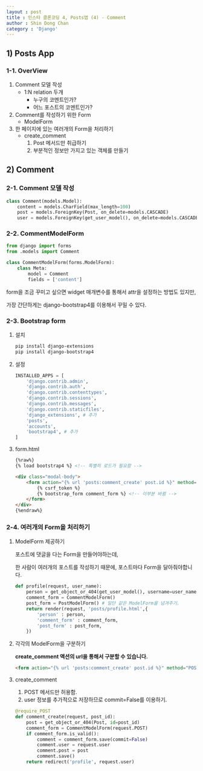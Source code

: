 ```yaml
---
layout : post
title : 인스타 클론코딩 4, Posts앱 (4) - Comment
author : Shin Dong Chan
category : 'Django'
---
```


## 1) Posts App

### 1-1. OverView

1. Comment 모델 작성
   * 1:N relation 두개
     * 누구의 코멘트인가?
     * 어느 포스트의 코멘트인가?
2. Comment를 작성하기 위한 Form
   * ModelForm
3. 한 페이지에 있는 여러개의 Form을 처리하기
   * create_comment
     1. Post 메서드만 취급하기
     2. 부분적인 정보만 가지고 있는 객체를 만들기



## 2) Comment

### 2-1. Comment  모델 작성

```python
class Comment(models.Model):
    content = models.CharField(max_length=100)
    post = models.ForeignKey(Post, on_delete=models.CASCADE)
    user = models.ForeignKey(get_user_model(), on_delete=models.CASCADE)
```



### 2-2. CommentModelForm

```python
from django import forms
from .models import Comment

class CommentModelForm(forms.ModelForm):
    class Meta:
        model = Comment
        fields = ['content']
```

form을 조금 꾸미고 싶으면 widget 매개변수를 통해서 attr을 설정하는 방법도 있지만,

가장 간단하게는 django-bootstrap4를 이용해서 꾸밀 수 있다.



### 2-3. Bootstrap form

1. 설치

   ```bash
   pip install django-extensions
   pip install django-bootstrap4
   ```

2. 설정

   ```python
   INSTALLED_APPS = [
       'django.contrib.admin',
       'django.contrib.auth',
       'django.contrib.contenttypes',
       'django.contrib.sessions',
       'django.contrib.messages',
       'django.contrib.staticfiles',
       'django_extensions', # 추가
       'posts',
       'accounts',
       'bootstrap4', # 추가
   ]
   ```

3. form.html

   ```html
   {%raw%}
   {% load bootstrap4 %} <!-- 특별히 로드가 필요함 -->
   
   <div class="modal-body">
       <form action="{% url 'posts:comment_create' post.id %}" method="POST"> 
           {% csrf_token %}
           {% bootstrap_form comment_form %} <!-- 이부분 바뀜 -->
       </form>
   </div>
   {%endraw%}
   ```



### 2-4. 여러개의 Form을 처리하기

1. ModelForm 제공하기

   포스트에 댓글을 다는 Form을 만들어야하는데,

   한 사람이 여러개의 포스트를 작성하기 때문에, 포스트마다 Form을 달아줘야합니다.

   ```python
   def profile(request, user_name):
       person = get_object_or_404(get_user_model(), username=user_name)
       comment_form = CommentModelForm()
       post_form = PostModelForm() # 일단 같은 ModelForm을 넘겨주기.
       return render(request, 'posts/profile.html',{
           'person' : person,
           'comment_form' : comment_form,
           'post_form' : post_form,
       })
   ```

2. 각각의 ModelForm을 구분하기

   **create_comment 액션의 url을 통해서 구분할 수 있습니다.**

   ```html
   <form action="{% url 'posts:comment_create' post.id %}" method="POST"> 
   ```

3. create_comment

   1. POST 메서드만 허용함.
   2. user 정보를 추가적으로 저장하므로 commit=False를 이용하기.

   ```python
   @require_POST
   def comment_create(request, post_id):
       post = get_object_or_404(Post, id=post_id)
       comment_form = CommentModelForm(request.POST)
       if comment_form.is_valid():
           comment = comment_form.save(commit=False)
           comment.user = request.user
           comment.post = post
           comment.save()
       return redirect('profile', request.user)
   ```

   

